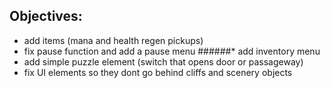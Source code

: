 ## Objectives:

- add items (mana and health regen pickups)
- fix pause function and add a pause menu
######* add inventory menu
- add simple puzzle element (switch that opens door or passageway)
- fix UI elements so they dont go behind cliffs and scenery objects
